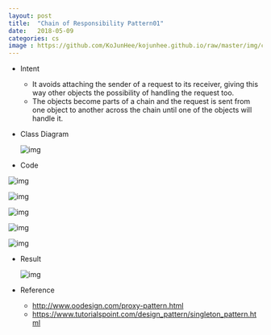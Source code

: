 ```yaml
---
layout: post
title:  "Chain of Responsibility Pattern01"
date:   2018-05-09
categories: cs
image : https://github.com/KoJunHee/kojunhee.github.io/raw/master/img/cs_img.jpg
---
```


- Intent

  - It avoids attaching the sender of a request to its receiver, giving this way other objects the possibility of handling the request too.
  - The objects become parts of a chain and the request is sent from one object to another across the chain until one of the objects will handle it.

- Class Diagram

  ![img](https://github.com/KoJunHee/kojunhee.github.io/raw/master/img/corUML.png)


- Code

![img](https://github.com/KoJunHee/kojunhee.github.io/raw/master/img/cor01.png)

![img](https://github.com/KoJunHee/kojunhee.github.io/raw/master/img/cor02.png)

![img](https://github.com/KoJunHee/kojunhee.github.io/raw/master/img/cor03.png)

![img](https://github.com/KoJunHee/kojunhee.github.io/raw/master/img/cor04.png)

![img](https://github.com/KoJunHee/kojunhee.github.io/raw/master/img/cor05.png)

- Result

  ![img](https://github.com/KoJunHee/kojunhee.github.io/raw/master/img/cor06.png)

- Reference

  - <http://www.oodesign.com/proxy-pattern.html>
  - <https://www.tutorialspoint.com/design_pattern/singleton_pattern.html>



